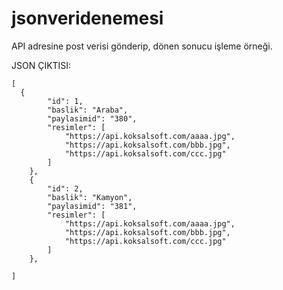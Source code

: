 # jsonveridenemesi

<p>API adresine post verisi g&ouml;nderip, d&ouml;nen sonucu işleme &ouml;rneği.</p>

<p>JSON &Ccedil;IKTISI:</p>

<pre>
<code class="language-json">[
  {
        "id": 1,
        "baslik": "Araba",
        "paylasimid": "380",
        "resimler": [
            "https://api.koksalsoft.com/aaaa.jpg",
            "https://api.koksalsoft.com/bbb.jpg",
            "https://api.koksalsoft.com/ccc.jpg"
        ]
    },
    {
        "id": 2,
        "baslik": "Kamyon",
        "paylasimid": "381",
        "resimler": [
            "https://api.koksalsoft.com/aaaa.jpg",
            "https://api.koksalsoft.com/bbb.jpg",
            "https://api.koksalsoft.com/ccc.jpg"
        ]
    },

]</code></pre>

<p>&nbsp;</p>

